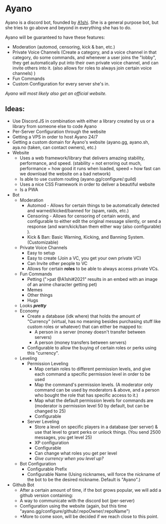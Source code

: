 # Ayano

Ayano is a discord bot, founded by [A1shi](https://github.com/chxcolate/).  She is a general purpose bot, but she tries to go above and beyond in everything she has to do.

Ayano will be guaranteed to have these features:

- Moderation (automod, censoring, kick & ban, etc.)
- Private Voice Channels (Create a category, and a voice channel in that category, do some commands, and whenever a user joins the "lobby", they get automatically put into their own private voice channel, and can invite others into it. (also allows for roles to always join certain voice channels) )
- Fun Commands
- Custom Configuration for every server she's in.

*Ayano will most likely also get an official website.*


## Ideas:

- Use Discord.JS in combination with either a library created by us or a library from someone else to code Ayano
- Per-Server Configuration through the website
- Getting a VPS in order to host Ayano 24/7
- Getting a custom domain for Ayano's website (ayano.gg, ayano.sh, aya.no (taken, can contact owners), etc.)
- Website
  - Uses a web framework/library that delivers amazing stability, performance, and speed. (stability = not erroring out much, performance = how good it runs when loaded, speed = how fast can we download the website on a bad network)
  - Is able to use custom routing (ayano.gg/configure/:guild)
  - Uses a nice CSS Framework in order to deliver a beautiful website
  - Is a PWA
- Bot
  - Moderation
    - Automod - Allows for certain things to be automatically detected and warned/kicked/banned for (spam, raids, etc.)
    - Censoring - Allows for censoring of certain words, and configurable to either edit the original message silently, or send a response (and warn/kick/ban them either way (also configurable) ).
    - Kick & Ban: Basic Warning, Kicking, and Banning System. (Customizable)
  - Private Voice Channels
    - Easy to setup
    - Easy to create (Join a VC, you get your own private VC)
    - Can Invite other people to VC
    - Allows for certain **roles** to be able to always access private VCs.
  - Fun Commands
    - Petting (">pat @A1shi#2021" results in an embed with an image of an anime character getting pet)
    - Memes
    - Other things
    - Hugs
  - Looks **_pretty_**
  - Economy
    - Create a database (idk where) that holds the amount of "Currency" (virtual, has no meaning besides purchasing stuff like custom roles or whatever) that can either be mapped to:
      - A person in a server (money doesn't transfer between servers)
      - A person (money transfers between servers)
    - Configurable to allow the buying of certain roles or perks using this "currency".
  - Leveling
    - Permission Leveling
      - Map certain roles to different permission levels, and give each command a specific permission level in order to be used
      - Map the command's permission levels. (A moderator only command can be used by moderators & above, and a person who bought the role that has specific access to it.)
      - Map what the default permission levels for commands are (moderator is permission level 50 by default, but can be changed to 25)
      - Configurable
    - Server Leveling
      - Store a level on specific players in a database (per server) & use that level to grant perks or unlock things. (You send 2500 messages, you get level 25)
      - XP configuration
      - Configurable
      - Can change what roles you get per level
      - *Give currency when you level up?*
  - Bot Configuration
    - Configurable Prefix
    - Configurable Name (Using nicknames, will force the nickname of the bot to be the desired nickname. Default is "Ayano".)
- Github Bot
  - After a certain amount of time, if the bot grows popular, we will add a github version containing:
  - A way to communicate with the discord bot (per-server)
  - Configuration using the website (again, but this time "ayano.gg/configure/github/:repoOwner/:repoName")
  - *More to come soon, will be decided if we reach close to this point.
